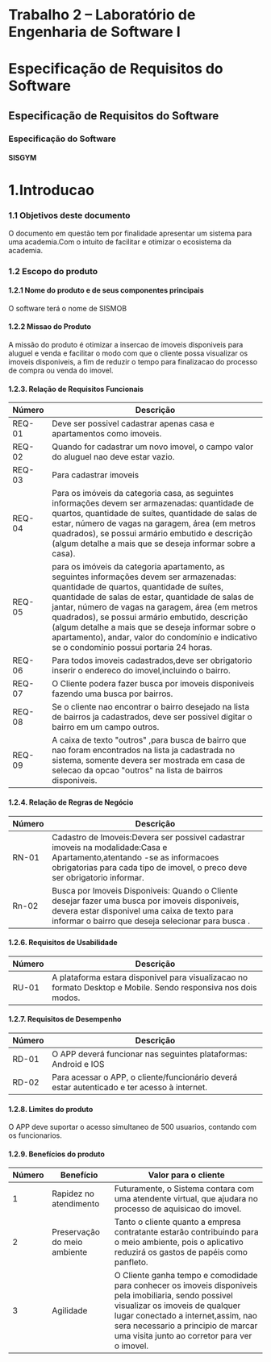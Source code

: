 
# Trabalho 2 – Laboratório de Engenharia de Software I

# Especificação de Requisitos do Software

 
## Especificação de Requisitos do Software

### Especificação do Software
#### SISGYM
# 1.Introducao
### 1.1 Objetivos deste documento
O documento em questão tem por finalidade apresentar um sistema para uma academia.Com o intuito de facilitar e otimizar o ecosistema da academia.
### 1.2 Escopo do produto
#### 1.2.1	Nome do produto e de seus componentes principais
O software terá o nome de SISMOB

#### 1.2.2	Missao do Produto
A missão do produto é otimizar a insercao de imoveis disponiveis para aluguel e venda e facilitar o modo com que o cliente possa visualizar os imoveis disponiveis, a fim de reduzir o tempo para finalizacao do processo de compra ou venda do imovel.


#### 1.2.3.	Relação de Requisitos Funcionais

Número   | Descrição
--------- | ------
REQ-01 | Deve ser possivel cadastrar apenas casa e apartamentos como imoveis.
REQ-02 | Quando for cadastrar um novo imovel, o campo valor do aluguel nao deve estar vazio.
REQ-03 | Para cadastrar imoveis 
REQ-04 | Para os imóveis da categoria casa, as seguintes informações devem ser armazenadas: quantidade de quartos, quantidade de suítes, quantidade de salas de estar, número de vagas na garagem, área (em metros quadrados), se possui armário embutido e descrição (algum detalhe a mais que se deseja informar sobre a casa).
REQ-05 | para os imóveis da categoria apartamento, as seguintes informações devem ser armazenadas: quantidade de quartos, quantidade de suítes, quantidade de salas de estar, quantidade de salas de jantar, número de vagas na garagem, área (em metros quadrados), se possui armário embutido, descrição (algum detalhe a mais que se deseja informar sobre o apartamento), andar, valor do condomínio e indicativo se o condomínio possui portaria 24 horas.
REQ-06 | Para todos imoveis cadastrados,deve ser obrigatorio inserir o endereco do imovel,incluindo o bairro.
REQ-07  | O Cliente podera fazer busca por imoveis disponiveis fazendo uma busca por bairros.
REQ-08 | Se o cliente nao encontrar o bairro desejado na lista de bairros ja cadastrados, deve ser possivel digitar o bairro em um campo outros.
REQ-09 | A caixa de texto "outros" ,para busca de bairro que nao foram encontrados na lista ja cadastrada no sistema, somente devera ser mostrada em casa de selecao da opcao "outros" na lista de bairros disponiveis.


#### 1.2.4.	Relação de Regras de Negócio
Número   | Descrição
--------- | ------
RN-01 | Cadastro de Imoveis:Devera ser possivel cadastrar imoveis na modalidade:Casa e Apartamento,atentando -se as informacoes obrigatorias para cada tipo de imovel, o preco deve ser obrigatorio informar.
Rn-02 |Busca por Imoveis Disponiveis: Quando o Cliente desejar fazer uma busca por imoveis disponiveis, devera estar disponivel uma caixa de texto para informar o bairro que deseja selecionar para busca .

#### 1.2.6.	Requisitos de Usabilidade
Número  |	Descrição
--------- | ------
RU-01|	A plataforma estara disponivel para visualizacao no formato Desktop e Mobile. Sendo responsiva nos dois modos.

#### 1.2.7.	Requisitos de Desempenho
Número  |	Descrição
--------- | ------
RD-01	|O APP deverá funcionar nas seguintes plataformas: Android e IOS
RD-02	|Para acessar o APP, o cliente/funcionário deverá estar autenticado e ter acesso à internet.

#### 1.2.8.	Limites do produto
O APP deve suportar o acesso simultaneo de 500 usuarios, contando com os funcionarios.

#### 1.2.9.	Benefícios do produto

Número |	Benefício |	Valor para o cliente
--------- | ------ | ------
1| 		Rapidez no atendimento| 	Futuramente, o Sistema contara com uma atendente virtual, que ajudara no processo de aquisicao do imovel. |
2	| 	Preservação do meio ambiente | 	Tanto o cliente quanto a empresa contratante estarão contribuindo para o meio ambiente, pois o aplicativo reduzirá os gastos de papéis como panfleto.
3	|  Agilidade	| O Cliente ganha tempo e comodidade para conhecer os imoveis disponiveis pela imobiliaria, sendo possivel visualizar os imoveis de qualquer lugar conectado a internet,assim, nao sera necessario a principio de marcar uma visita junto ao corretor para ver o imovel.


